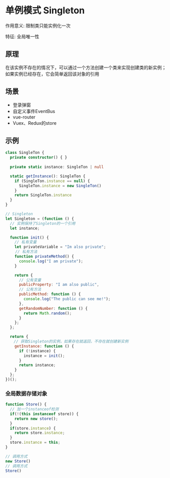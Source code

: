 # 单例模式 Singleton

作用意义: 限制类只能实例化一次

特征: 全局唯一性

## 原理

在该实例不存在的情况下，可以通过一个方法创建一个类来实现创建类的新实例；如果实例已经存在，它会简单返回该对象的引用

## 场景

- 登录弹窗
- 自定义事件EventBus
- vue-router
- Vuex、Redux的store

## 示例

```ts
class SingleTon {
  private constructor() { }
  
  private static instance: SingleTon | null

  static getInstance(): SingleTon {
    if (SingleTon.instance == null) {
      SingleTon.instance = new SingleTon()
    }
    return SingleTon.instance
  }
}
```

```js
// Singleton
let Singleton = (function () {
  // 实例保持了Singleton的一个引用
  let instance;

  function init() {
    // 私有变量
    let privateVariable = "Im also private";
 　　// 私有方法
    function privateMethod() {
      console.log("I am private");
    }

    return {
      // 公有变量
      publicProperty: "I am also public",
      // 公有方法
      publicMethod: function () {
        console.log("The public can see me!");
      },
      getRandomNumber: function () {
        return Math.random();
      }
    };
  };

  return {
  　// 获取Singleton的实例，如果存在就返回，不存在就创建新实例
    getInstance: function () {
      if (!instance) {
        instance = init();
      }
      return instance;
    }
  };
})();
```

### 全局数据存储对象

```js
function Store() {
  // 加一个instanceof检测
  if(!(this instanceof store)) {
    return new store();
  }
  if(store.instance) {
    return store.instance;
  }
  store.instance = this;
}

// 调用方式
new Store()
// 调用方式
Store()
```

